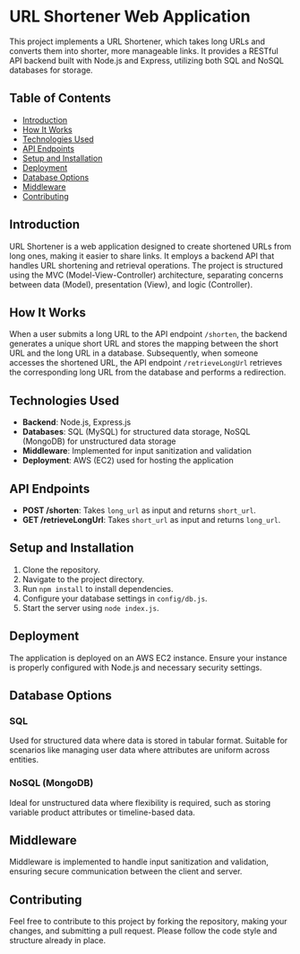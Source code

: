 # URL Shortener Web Application

This project implements a URL Shortener, which takes long URLs and converts them into shorter, more manageable links. It provides a RESTful API backend built with Node.js and Express, utilizing both SQL and NoSQL databases for storage.

## Table of Contents

- [Introduction](#introduction)
- [How It Works](#how-it-works)
- [Technologies Used](#technologies-used)
- [API Endpoints](#api-endpoints)
- [Setup and Installation](#setup-and-installation)
- [Deployment](#deployment)
- [Database Options](#database-options)
- [Middleware](#middleware)
- [Contributing](#contributing)

## Introduction

URL Shortener is a web application designed to create shortened URLs from long ones, making it easier to share links. It employs a backend API that handles URL shortening and retrieval operations. The project is structured using the MVC (Model-View-Controller) architecture, separating concerns between data (Model), presentation (View), and logic (Controller).

## How It Works

When a user submits a long URL to the API endpoint `/shorten`, the backend generates a unique short URL and stores the mapping between the short URL and the long URL in a database. Subsequently, when someone accesses the shortened URL, the API endpoint `/retrieveLongUrl` retrieves the corresponding long URL from the database and performs a redirection.

## Technologies Used

- **Backend**: Node.js, Express.js
- **Databases**: SQL (MySQL) for structured data storage, NoSQL (MongoDB) for unstructured data storage
- **Middleware**: Implemented for input sanitization and validation
- **Deployment**: AWS (EC2) used for hosting the application

## API Endpoints

- **POST /shorten**: Takes `long_url` as input and returns `short_url`.
- **GET /retrieveLongUrl**: Takes `short_url` as input and returns `long_url`.

## Setup and Installation

1. Clone the repository.
2. Navigate to the project directory.
3. Run `npm install` to install dependencies.
4. Configure your database settings in `config/db.js`.
5. Start the server using `node index.js`.

## Deployment

The application is deployed on an AWS EC2 instance. Ensure your instance is properly configured with Node.js and necessary security settings.

## Database Options

### SQL

Used for structured data where data is stored in tabular format. Suitable for scenarios like managing user data where attributes are uniform across entities.

### NoSQL (MongoDB)

Ideal for unstructured data where flexibility is required, such as storing variable product attributes or timeline-based data.

## Middleware

Middleware is implemented to handle input sanitization and validation, ensuring secure communication between the client and server.

## Contributing

Feel free to contribute to this project by forking the repository, making your changes, and submitting a pull request. Please follow the code style and structure already in place.
